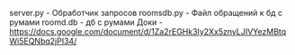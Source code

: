 server.py - Обработчик запросов
roomsdb.py - Файл обращений к бд с румами
roomd.db - дб с румами
Доки - https://docs.google.com/document/d/1Za2rEGHk3Iy2Xx5znyLJIVYezMBtqWi5EQNbq2jPI34/
